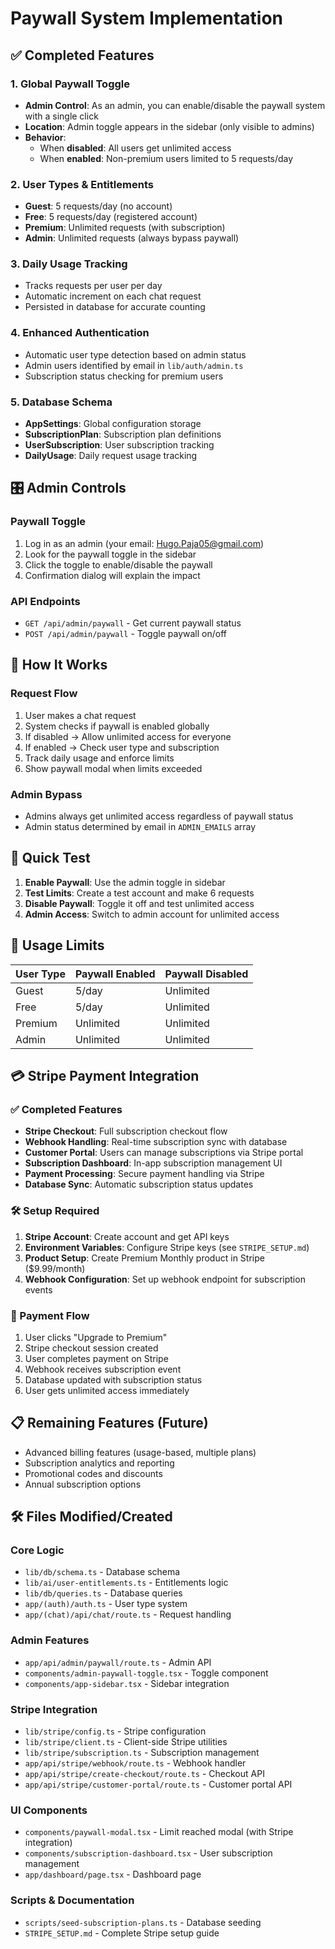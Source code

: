 # Paywall System Implementation

## ✅ Completed Features

### 1. Global Paywall Toggle
- **Admin Control**: As an admin, you can enable/disable the paywall system with a single click
- **Location**: Admin toggle appears in the sidebar (only visible to admins)
- **Behavior**: 
  - When **disabled**: All users get unlimited access
  - When **enabled**: Non-premium users limited to 5 requests/day

### 2. User Types & Entitlements
- **Guest**: 5 requests/day (no account)
- **Free**: 5 requests/day (registered account)
- **Premium**: Unlimited requests (with subscription)
- **Admin**: Unlimited requests (always bypass paywall)

### 3. Daily Usage Tracking
- Tracks requests per user per day
- Automatic increment on each chat request
- Persisted in database for accurate counting

### 4. Enhanced Authentication
- Automatic user type detection based on admin status
- Admin users identified by email in `lib/auth/admin.ts`
- Subscription status checking for premium users

### 5. Database Schema
- **AppSettings**: Global configuration storage
- **SubscriptionPlan**: Subscription plan definitions
- **UserSubscription**: User subscription tracking
- **DailyUsage**: Daily request usage tracking

## 🎛️ Admin Controls

### Paywall Toggle
1. Log in as an admin (your email: Hugo.Paja05@gmail.com)
2. Look for the paywall toggle in the sidebar
3. Click the toggle to enable/disable the paywall
4. Confirmation dialog will explain the impact

### API Endpoints
- `GET /api/admin/paywall` - Get current paywall status
- `POST /api/admin/paywall` - Toggle paywall on/off

## 🔧 How It Works

### Request Flow
1. User makes a chat request
2. System checks if paywall is enabled globally
3. If disabled → Allow unlimited access for everyone
4. If enabled → Check user type and subscription
5. Track daily usage and enforce limits
6. Show paywall modal when limits exceeded

### Admin Bypass
- Admins always get unlimited access regardless of paywall status
- Admin status determined by email in `ADMIN_EMAILS` array

## 🚀 Quick Test

1. **Enable Paywall**: Use the admin toggle in sidebar
2. **Test Limits**: Create a test account and make 6 requests
3. **Disable Paywall**: Toggle it off and test unlimited access
4. **Admin Access**: Switch to admin account for unlimited access

## 🎯 Usage Limits

| User Type | Paywall Enabled | Paywall Disabled |
|-----------|-----------------|------------------|
| Guest     | 5/day           | Unlimited        |
| Free      | 5/day           | Unlimited        |
| Premium   | Unlimited       | Unlimited        |
| Admin     | Unlimited       | Unlimited        |

## 💳 Stripe Payment Integration

### ✅ Completed Features
- **Stripe Checkout**: Full subscription checkout flow
- **Webhook Handling**: Real-time subscription sync with database
- **Customer Portal**: Users can manage subscriptions via Stripe portal
- **Subscription Dashboard**: In-app subscription management UI
- **Payment Processing**: Secure payment handling via Stripe
- **Database Sync**: Automatic subscription status updates

### 🛠️ Setup Required
1. **Stripe Account**: Create account and get API keys
2. **Environment Variables**: Configure Stripe keys (see `STRIPE_SETUP.md`)
3. **Product Setup**: Create Premium Monthly product in Stripe ($9.99/month)
4. **Webhook Configuration**: Set up webhook endpoint for subscription events

### 🔄 Payment Flow
1. User clicks "Upgrade to Premium"
2. Stripe checkout session created
3. User completes payment on Stripe
4. Webhook receives subscription event
5. Database updated with subscription status
6. User gets unlimited access immediately

## 📋 Remaining Features (Future)

- Advanced billing features (usage-based, multiple plans)
- Subscription analytics and reporting
- Promotional codes and discounts
- Annual subscription options

## 🛠️ Files Modified/Created

### Core Logic
- `lib/db/schema.ts` - Database schema
- `lib/ai/user-entitlements.ts` - Entitlements logic
- `lib/db/queries.ts` - Database queries
- `app/(auth)/auth.ts` - User type system
- `app/(chat)/api/chat/route.ts` - Request handling

### Admin Features
- `app/api/admin/paywall/route.ts` - Admin API
- `components/admin-paywall-toggle.tsx` - Toggle component
- `components/app-sidebar.tsx` - Sidebar integration

### Stripe Integration
- `lib/stripe/config.ts` - Stripe configuration
- `lib/stripe/client.ts` - Client-side Stripe utilities
- `lib/stripe/subscription.ts` - Subscription management
- `app/api/stripe/webhook/route.ts` - Webhook handler
- `app/api/stripe/create-checkout/route.ts` - Checkout API
- `app/api/stripe/customer-portal/route.ts` - Customer portal API

### UI Components
- `components/paywall-modal.tsx` - Limit reached modal (with Stripe integration)
- `components/subscription-dashboard.tsx` - User subscription management
- `app/dashboard/page.tsx` - Dashboard page

### Scripts & Documentation
- `scripts/seed-subscription-plans.ts` - Database seeding
- `STRIPE_SETUP.md` - Complete Stripe setup guide
